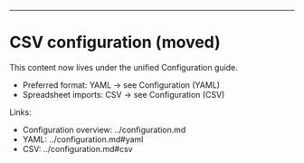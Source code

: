 ---
# CSV configuration (moved)

This content now lives under the unified Configuration guide.

- Preferred format: YAML → see Configuration (YAML)
- Spreadsheet imports: CSV → see Configuration (CSV)

Links:

- Configuration overview: ../configuration.md
- YAML: ../configuration.md#yaml
- CSV: ../configuration.md#csv
